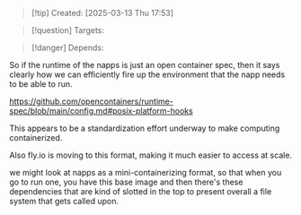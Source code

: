 
>[!tip] Created: [2025-03-13 Thu 17:53]

>[!question] Targets: 

>[!danger] Depends: 

So if the runtime of the napps is just an open container spec, then it says clearly how we can efficiently fire up the environment that the napp needs to be able to run.

https://github.com/opencontainers/runtime-spec/blob/main/config.md#posix-platform-hooks

This appears to be a standardization effort underway to make computing containerized.

Also fly.io is moving to this format, making it much easier to access at scale.

we might look at napps as a mini-containerizing format, so that when you go to run one, you have this base image and then there's these dependencies that are kind of slotted in the top to present overall a file system that gets called upon. 